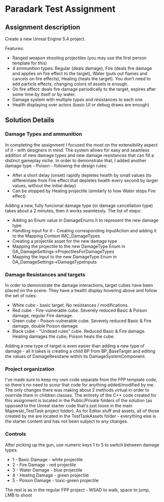 # Paradark Test Assignment

## Assignment description

Create a new Unreal Engine 5.4 project.

Features:
- Ranged weapon shooting projectiles (you may use the first person template for this)
- 4 ammunition types: Regular (deals damage), Fire (deals fire damage and applies
on fire effect to the target), Water (puts out flames and cancels on fire effects),
Healing (heals the target). You don’t need to add particle effects, changing colors of
assets is enough.
- On fire effect: deals fire damage periodically to the target, expires after some time by
itself or by water.
- Damage system with multiple types and resistances to each one
- Health displaying over actors (basic UI or debug draws are enough)

## Solution Details

### Damage Types and ammunition
In completing the assignment I focused the most on the extensibility aspect of it - with designers in mind. The system allows for easy and seamless addition of new damage types and new damage resistances that can fill a distinct gameplay niche. In order to demonstrate that, I added another damage type - Poison - following the design rules:
- After a short delay (onset) rapidly depletes health by small values (to differentiate from Fire effect that depletes health every second by larger values, without the initial delay)
- Can be stopped by Healing projectile (similarly to how Water stops Fire effect)

Adding a new, fully funcional damage type (or damage cancellation type) takes about a 2 minutes, then it works seamlessly. The list of steps:
- Adding an Enum value in DamageEnums.h to represent the new damage type
- Handling input for it - Creating corresponding InputAction and adding it to the Mapping Context IMC_DamageTypes
- Creating a projectile asset for the new damage type
- Mapping the projectile to the new DamageType Enum in DA_DamageSettings->ProjectilesForDamageTypes
- Mapping the input to the new DamageType Enum in DA_DamageSettings->DamageTypeInputs

### Damage Resistances and targets
In order to demonstrate the damage interactions, target cubes have been placed on the scene. They have a health display hovering above and follow the set of rules:
- White cube - basic target. No resistances / modifications.
- Red cube - Fire-vulnerable cube. Severely reduced Basic & Poison damage, regular Fire damage.
- Green cube - Poison-vulnerable cube. Severely reduced Basic & Fire damage, double Poison damage.
- Black cube - "Undead rules" cube. Reduced Basic & Fire damage. Healing damages the cube, Poison heals the cube.

Adding a new type of target is even easier than adding a new type of damage - all it takes is creating a child BP from BP_BaseTarget and editing the values of DamageResistane within its DamageSystemComponent.

### Project organization
I've made sure to keep my own code separate from the FPP template code, so there's no need to scour that code for anything added/modified by me. The only changes there was making about 2 methods virtual in order to override them in children classes. The entirety of the C++ code created for this assignment is located in the Public/Private folders of the solution (as opposed to the Unreal starter code that's just loose in the main Majewski_TestTask project folder). As for Editor stuff and assets, all of those created by me are located in the TestTaskAssets folder - everything else is the starter content and has not been subject to any changes.

### Controls
After picking up the gun, use numeric keys 1 to 5 to switch between damage types:
- 1 - Basic Damage - white projectile
- 2 - Fire Damage - red projectile
- 3 - Water Damage - blue projectile
- 4 - Healing Damage - green projectile
- 5 - Poison Damage - toxic-green projectile

The rest is as in the regular FPP project - WSAD to walk, space to jump, LMB to shoot
